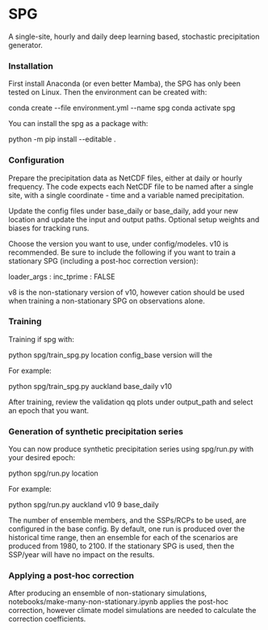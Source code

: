 # SPG

A single-site, hourly and daily deep learning based, stochastic precipitation generator.

### Installation

First install Anaconda (or even better Mamba), the SPG has only been tested on Linux. Then the environment can be created with:

   conda create --file environment.yml --name spg
   conda activate spg

You can install the spg as a package with:

   python -m pip install --editable .

### Configuration

Prepare the precipitation data as NetCDF files, either at daily or hourly frequency. The code expects each NetCDF file to be named after a single site, with a single coordinate - time and a variable named precipitation.

Update the config files under base_daily or base_daily, add your new location and update the input and output paths. Optional setup weights and biases for tracking runs.

Choose the version you want to use, under config/modeles. v10 is recommended. Be sure to include the following if you want to train a stationary SPG (including a post-hoc correction version):

   loader_args :
       inc_tprime : FALSE

v8 is the non-stationary version of v10, however cation should be used when training a non-stationary SPG on observations alone.

### Training

Training if spg with:

   python spg/train_spg.py location config_base version will the

For example:

   python spg/train_spg.py auckland base_daily v10

After training, review the validation qq plots under output_path and select an epoch that you want.

### Generation of synthetic precipitation series

You can now produce synthetic precipitation series using spg/run.py with your desired epoch:

   python spg/run.py location

For example:

   python spg/run.py auckland v10 9 base_daily

The number of ensemble members, and the SSPs/RCPs to be used, are configured in the base config. By default, one run is produced over the historical time range, then an ensemble for each of the scenarios are produced from 1980, to 2100. If the stationary SPG is used, then the SSP/year will have no impact on the results.

### Applying a post-hoc correction

After producing an ensemble of non-stationary simulations, notebooks/make-many-non-stationary.ipynb applies the post-hoc correction, however climate model simulations are needed to calculate the correction coefficients.
